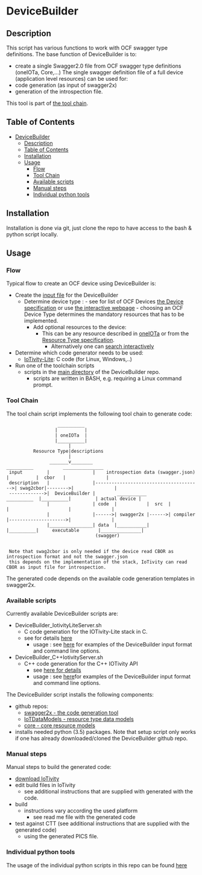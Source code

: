 # DeviceBuilder

## Description

This script has various functions to work with OCF swagger type definitions.
The base function of DeviceBuilder is to:

- create a single Swagger2.0 file from OCF swagger type definitions (oneIOTa, Core,...)
The single swagger definition file of a full device (application level resources) can be used for:
- code generation (as input of swagger2x)
- generation of the introspection file.

This tool is part of [the tool chain](#tool-chain).

## Table of Contents
- [DeviceBuilder](#devicebuilder)
  - [Description](#description)
  - [Table of Contents](#table-of-contents)
  - [Installation](#installation)
  - [Usage](#usage)
    - [Flow](#flow)
    - [Tool Chain](#tool-chain)
    - [Available scripts](#available-scripts)
    - [Manual steps](#manual-steps)
    - [Individual python tools](#individual-python-tools)
  
## Installation

Installation is done via git, just clone the repo to have access to the bash & python script locally.

## Usage

### Flow

Typical flow to create an OCF device using DeviceBuilder is:

- Create the [input file](/DeviceBuilder/DeviceBuilderInputFormat-file-examples) for the DeviceBuilder
  - Determine device type :
        - see for list of OCF Devices [the Device specification](https://openconnectivity.org/specs/OCF_Device_Specification.pdf) or use [the interactive webpage](https://openconnectivityfoundation.github.io/devicemodels/docs/index.html)
        - choosing an OCF Device Type determines the mandatory resources that has to be implemented.
    - Add optional resources to the device:
      - This can be any resource described in [oneIOTa](https://www.oneiota.org) or from the [Resource Type specification](https://openconnectivity.org/specs/OCF_Resource_Type_Specification.pdf).
        - Alternatively one can [search interactively](https://openconnectivityfoundation.github.io/devicemodels/docs/resource.html)
- Determine which code generator needs to be used:
  - [IoTivity-Lite](www.iotivity.org): C code (for Linux, Windows,..)
- Run one of the toolchain scripts
  - scripts in the [main directory](https://github.com/openconnectivityfoundation/DeviceBuilder) of the DeviceBuilder repo.
    - scripts are written in BASH, e.g. requiring a Linux command prompt.

### Tool Chain

The tool chain script implements the following tool chain to generate code:

                       __________
                      |          |
                      | oneIOTa  |
                      |__________|
                           |
              Resource Type|descriptions
                           |
                    _______v________                                          __________           _______________
     input         |                |    introspection data (swagger.json)   |          |  cbor   |               |
     description   |                |--------------------------------------->| swag2cbor|-------->|               |
     ------------->|  DeviceBuilder |        ___________         __________  |__________|         | actual device |
                   |                | code  |           |  src  |          |                      |               |
                   |                |------>| swagger2x |------>| compiler |--------------------->|               |
                   |________________| data  |___________|       |__________|     executable       |_______________|
                                     (swagger)
                                       
                                      
     Note that swag2cbor is only needed if the device read CBOR as introspection format and not the swagger.json
     this depends on the implementation of the stack, IoTivity can read CBOR as input file for introspection.

The generated code depends on the available code generation templates in swagger2x.

### Available scripts 

Currently available DeviceBuilder scripts are:

- DeviceBuilder_IotivityLiteServer.sh
  - C code generation for the IOTivity-Lite stack in C.
  - see for details [here](swagger2x/src/templates/IOTivity-lite)
    - usage :
        see  [here](DeviceBuilder/DeviceBuilderInputFormat-file-examples/readme.md) for examples of the DeviceBuilder input format and command line options.
- DeviceBuilder_C++IotivityServer.sh
  - C++ code generation for the C++ IOTivity API
    - see [here for details](https://github.com/openconnectivityfoundation/swagger2x/tree/master/src/templates/C%2B%2BIotivityServer)
    - usage :
        see [here](DeviceBuilder/DeviceBuilderInputFormat-file-examples/readme.md)for examples of the DeviceBuilder input format and command line options.

 The DeviceBuilder script installs the following components:

- github repos:
  - [swagger2x - the code generation tool](/swagger2x)
  - [IoTDataModels - resource type data models](https://github.com/openconnectivityfoundation/IoTDataModels)
  - [core - core resource models](https://github.com/openconnectivityfoundation/core)
- installs needed python (3.5) packages.
 Note that setup script only works if one has already downloaded/cloned the DeviceBuilder github repo.

### Manual steps

Manual steps to build the generated code:

- [download IoTivity](https://www.iotivity.org/documentation)
- edit build files in IoTivity
  - see additional instructions that are supplied with generated with the code.
- build
  - instructions vary according the used platform
    - see read me file with the generated code
- test against CTT (see additional instructions that are supplied with the generated code)
  - using the generated PICS file.

### Individual python tools

The usage of the individual python scripts in this repo can be found [here](/DeviceBuilder/individual_tools)


